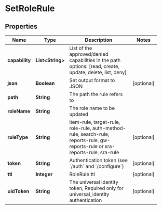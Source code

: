 

# SetRoleRule


## Properties

Name | Type | Description | Notes
------------ | ------------- | ------------- | -------------
**capability** | **List&lt;String&gt;** | List of the approved/denied capabilities in the path options: [read, create, update, delete, list, deny] | 
**json** | **Boolean** | Set output format to JSON |  [optional]
**path** | **String** | The path the rule refers to | 
**roleName** | **String** | The role name to be updated | 
**ruleType** | **String** | item-rule, target-rule, role-rule, auth-method-rule, search-rule, reports-rule, gw-reports-rule or sra-reports-rule, sra-rule |  [optional]
**token** | **String** | Authentication token (see &#x60;/auth&#x60; and &#x60;/configure&#x60;) |  [optional]
**ttl** | **Integer** | RoleRule ttl |  [optional]
**uidToken** | **String** | The universal identity token, Required only for universal_identity authentication |  [optional]



